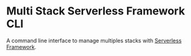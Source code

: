 # Multi Stack Serverless Framework CLI

A command line interface to manage multiples stacks with [Serverless Framework](https://serverless.com/).